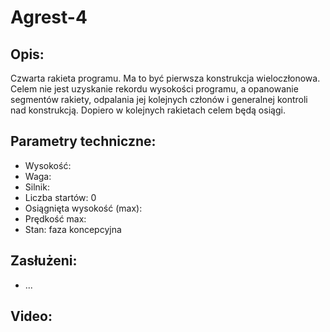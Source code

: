 # Agrest-4
## Opis:
Czwarta rakieta programu. Ma to być pierwsza konstrukcja wieloczłonowa. Celem nie jest uzyskanie rekordu wysokości programu, a opanowanie segmentów rakiety, odpalania jej kolejnych członów i generalnej kontroli nad konstrukcją. Dopiero w kolejnych rakietach celem będą osiągi.


## Parametry techniczne:
- Wysokość:
- Waga: 
- Silnik:
- Liczba startów: 0
- Osiągnięta wysokość (max):
- Prędkość max:
- Stan: faza koncepcyjna

## Zasłużeni:
- ...

## Video:
